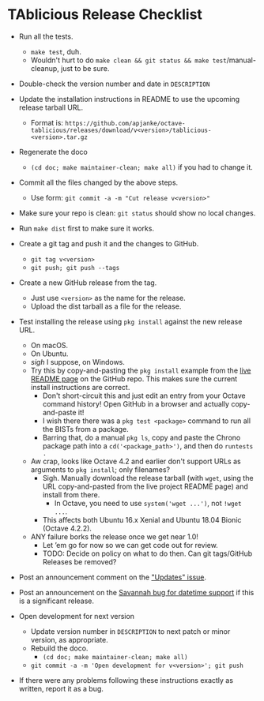# TAblicious Release Checklist

* Run all the tests.
  * `make test`, duh.
  * Wouldn't hurt to do `make clean && git status && make test`/manual-cleanup, just to be sure.
* Double-check the version number and date in `DESCRIPTION`
* Update the installation instructions in README to use the upcoming release tarball URL.
  * Format is: `https://github.com/apjanke/octave-tablicious/releases/download/v<version>/tablicious-<version>.tar.gz`
* Regenerate the doco
  * `(cd doc; make maintainer-clean; make all)` if you had to change it.
* Commit all the files changed by the above steps.
  * Use form: `git commit -a -m "Cut release v<version>"`
* Make sure your repo is clean: `git status` should show no local changes.
* Run `make dist` first to make sure it works.
* Create a git tag and push it and the changes to GitHub.
  * `git tag v<version>`
  * `git push; git push --tags`
* Create a new GitHub release from the tag.
  * Just use `<version>` as the name for the release.
  * Upload the dist tarball as a file for the release.
* Test installing the release using `pkg install` against the new release URL.
  * On macOS.
  * On Ubuntu.
  * *sigh* I suppose, on Windows.
  * Try this by copy-and-pasting the `pkg install` example from the 
    [live README page](https://github.com/apjanke/octave-tablicious/blob/master/README.md) 
    on the GitHub repo. This makes sure the current install instructions are correct.
    * Don't short-circuit this and just edit an entry from your Octave command history! Open GitHub in a browser and actually copy-and-paste it!
    * I wish there there was a `pkg test <package>` command to run all the BISTs from a package.
    * Barring that, do a manual `pkg ls`, copy and paste the Chrono package path into a `cd('<package_path>')`, and then do `runtests .`
  * Aw crap, looks like Octave 4.2 and earlier don't support URLs as arguments to `pkg install`; only filenames?
    * Sigh. Manually download the release tarball (with `wget`, using the URL copy-and-pasted from the live project README page) and install from there.
      * In Octave, you need to use `system('wget ...')`, not `!wget ...`.
    * This affects both Ubuntu 16.x Xenial and Ubuntu 18.04 Bionic (Octave 4.2.2).
  * ANY failure borks the release once we get near 1.0!
    * Let ’em go for now so we can get code out for review.
    * TODO: Decide on policy on what to do then. Can git tags/GitHub Releases be removed?
* Post an announcement comment on the ["Updates" issue](https://github.com/apjanke/octave-chrono/issues/2).
* Post an announcement on the [Savannah bug for datetime support](https://savannah.gnu.org/bugs/index.php?47032) if this is a significant release.
* Open development for next version
  * Update version number in `DESCRIPTION` to next patch or minor version, as appropriate.
  * Rebuild the doco.
    * `(cd doc; make maintainer-clean; make all)`
  * `git commit -a -m 'Open development for v<version>'; git push`

* If there were any problems following these instructions exactly as written, report it as a bug.



